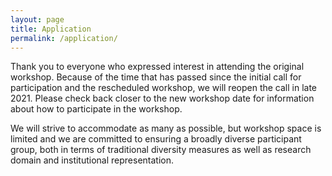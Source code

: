 ```yaml
---
layout: page
title: Application
permalink: /application/
---
```




Thank you to everyone who expressed interest in attending the original
workshop. Because of the time that has passed since the initial call
for participation and the rescheduled workshop, we will reopen the
call in late 2021. Please check back closer to the new workshop date for
information about how to participate in the workshop.

We will strive to accommodate as many as possible, but workshop space
is limited and we are committed to ensuring a broadly diverse
participant group, both in terms of traditional diversity measures as
well as research domain and institutional representation.
